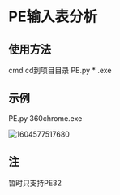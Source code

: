 # PE输入表分析

## 使用方法

cmd   cd到项目目录  PE.py   * .exe

## 示例

PE.py 360chrome.exe

![1604577517680](C:\Users\MY\AppData\Roaming\Typora\typora-user-images\1604577517680.png)



## 注

暂时只支持PE32